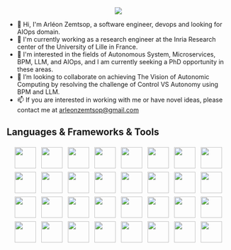 <link rel="stylesheet" type='text/css' href="https://cdn.jsdelivr.net/gh/devicons/devicon@latest/devicon.min.css" />
          
<div align="center">
    <img src="https://readme-typing-svg.demolab.com?font=Permanent+Marker&size=48&duration=4000&pause=1000&center=true&vCenter=true&random=true&width=500&height=90&lines=Hi+There!%F0%9F%91%8B;I'm+Arleon+Zemtsop!;AKA+Cerberus+🐺🐺🐺")
"/>
</div>

- 👋 Hi, I'm Arléon Zemtsop, a software engineer, devops and looking for AIOps domain. </br>
- 👀 I'm currently working as a research engineer at the Inria Research center of the University of Lille in France. </br>
- 🌱 I'm interested in the fields of Autonomous System, Microservices, BPM, LLM, and AIOps, and I am currently seeking a PhD opportunity in these areas. </br>
- 💞️ I’m looking to collaborate on achieving The Vision of Autonomic Computing by resolving the challenge of Control VS Autonomy using BPM and LLM. </br>
- 📫 If you are interested in working with me or have novel ideas, please contact me at arleonzemtsop@gmail.com </br>

## Languages & Frameworks & Tools

<p align="center">
          <img height="48" src="https://cdn.jsdelivr.net/gh/devicons/devicon@latest/icons/java/java-original.svg" style="margin: 4px">
    <img height="48" src="https://cdn.jsdelivr.net/gh/devicons/devicon@latest/icons/python/python-original.svg" style="margin: 4px">
<img height="48" src="https://cdn.jsdelivr.net/gh/devicons/devicon@latest/icons/javascript/javascript-plain.svg" style="margin: 4px">
<img height="48" src="https://cdn.jsdelivr.net/gh/devicons/devicon@latest/icons/html5/html5-plain.svg" style="margin: 4px">
          <img height="48" src="https://cdn.jsdelivr.net/gh/devicons/devicon@latest/icons/css3/css3-plain.svg" style="margin: 4px">
          <img height="48" src="https://cdn.jsdelivr.net/gh/devicons/devicon@latest/icons/mongodb/mongodb-plain.svg" style="margin: 4px">
<img height="48" src="https://cdn.jsdelivr.net/gh/devicons/devicon@latest/icons/npm/icons/npm/npm-original-wordmark.svg" style="margin: 4px">
<img height="48" src="https://cdn.jsdelivr.net/gh/devicons/devicon@latest/icons/nodejs/nodejs-plain.svg" style="margin: 4px">
          <img height="48" src="https://cdn.jsdelivr.net/gh/devicons/devicon@latest/icons/nginx/nginx-original.svg" style="margin: 4px">
    <img height="48" src="https://cdn.jsdelivr.net/gh/devicons/devicon@latest/icons/bash/bash-original.svg" style="margin: 4px">
    <img height="48" src="https://cdn.jsdelivr.net/gh/devicons/devicon@latest/icons/linux/linux-original.svg" style="margin: 4px">
    <img height="48" src="https://cdn.jsdelivr.net/gh/devicons/devicon@latest/icons/archlinux/archlinux-original.svg" style="margin: 4px">
    <img height="48" src="https://cdn.jsdelivr.net/gh/devicons/devicon@latest/icons/ubuntu/ubuntu-original.svg" style="margin: 4px">
    <img height="48" src="https://cdn.jsdelivr.net/gh/devicons/devicon@latest/icons/vscode/vscode-original.svg" style="margin: 4px">
    <img height="48" src="https://cdn.jsdelivr.net/gh/devicons/devicon@latest/icons/intellij/intellij-original.svg" style="margin: 4px">
    <img height="48" src="https://cdn.jsdelivr.net/gh/devicons/devicon@latest/icons/jupyter/jupyter-original.svg" style="margin: 4px">
    <img height="48" src="https://cdn.jsdelivr.net/gh/devicons/devicon@latest/icons/anaconda/anaconda-original.svg"  style="margin: 4px">
    <img height="48" src="https://cdn.jsdelivr.net/gh/devicons/devicon@latest/icons/azure/azure-original.svg" style="margin: 4px">
    <img height="48" src="https://cdn.jsdelivr.net/gh/devicons/devicon@latest/icons/docker/docker-original.svg" style="margin: 4px">
    <img height="48" src="https://cdn.jsdelivr.net/gh/devicons/devicon@latest/icons/git/git-original.svg" style="margin: 4px">
    <img height="48" src="https://cdn.jsdelivr.net/gh/devicons/devicon@latest/icons/github/github-original.svg" style="margin: 4px">
    <img height="48" src="https://cdn.jsdelivr.net/gh/devicons/devicon@latest/icons/grafana/grafana-original.svg" style="margin: 4px">
    <img height="48" src="https://cdn.jsdelivr.net/gh/devicons/devicon@latest/icons/kubernetes/kubernetes-original.svg" style="margin: 4px">
    <img height="48" src="https://cdn.jsdelivr.net/gh/devicons/devicon@latest/icons/markdown/markdown-original.svg" style="margin: 4px">
    <img height="48" src="https://cdn.jsdelivr.net/gh/devicons/devicon@latest/icons/mysql/mysql-original.svg" style="margin: 4px">
    <img height="48" src="https://cdn.jsdelivr.net/gh/devicons/devicon@latest/icons/prometheus/prometheus-original.svg" style="margin: 4px">
    <img height="48" src="https://cdn.jsdelivr.net/gh/devicons/devicon@latest/icons/pypi/pypi-original.svg" style="margin: 4px">
    <img height="48" src="https://cdn.jsdelivr.net/gh/devicons/devicon@latest/icons/rabbitmq/rabbitmq-original.svg" style="margin: 4px">
    <img height="48" src="https://cdn.jsdelivr.net/gh/devicons/devicon@latest/icons/stackoverflow/stackoverflow-original.svg" style="margin: 4px">
    <img height="48" src="https://cdn.jsdelivr.net/gh/devicons/devicon@latest/icons/streamlit/streamlit-original.svg" style="margin: 4px">
    <img height="48" src="https://cdn.jsdelivr.net/gh/devicons/devicon@latest/icons/kaggle/kaggle-original.svg" style="margin: 4px">
    <img height="48" src="https://cdn.jsdelivr.net/gh/devicons/devicon@latest/icons/cucumber/cucumber-plain.svg" style="margin: 4px">
</p>
